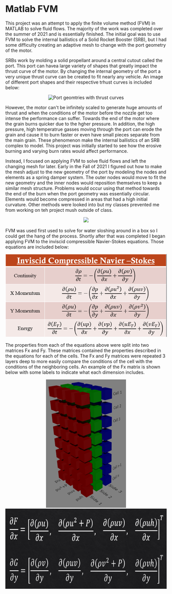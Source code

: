 # Matlab FVM
 
This project was an attempt to apply the finite volume method (FVM) in MATLAB to solve fluid flows. The majority of the work was completed over the summer of 2021 and is essentially finished. The initial goal was to use FVM to solve the internal ballistics of a Solid Rocket Booster (SRB), but I had some difficulty creating an adaptive mesh to change with the port geometry of the motor. 

SRBs work by molding a solid propellant around a central cutout called the port. This port can havea large variety of shapes that greatly impact the thrust curve of the motor. By changing the internal geometry of the port a very unique thrust curve can be created to fit nearly any vehicle. An image of different port shapes and their respective trhust curves is included below:

<p align="center">
    <img width="750" src="https://external-content.duckduckgo.com/iu/?u=https%3A%2F%2Fi.stack.imgur.com%2FPzDnY.gif&f=1&nofb=1" alt="Port geomtries with thrust curves">
</p>

However, the motor can't be infinitely scaled to generate huge amounts of thrust and when the conditions of the motor before the nozzle get too intense the performance can suffer. Towards the end of the motor where the grain burns quicker due to the hgher pressure. In addition, the high pressure, high temperatrue gasses moving through the port can erode the grain and cause it to burn faster or even have small pieces separate from the main grain. These phenomenon make the internal ballistics of an SRB complex to model. This project was initially started to see how the erosive burning and varying burn rates would affect performance.

Instead, I focused on applying FVM to solve fluid flows and left the changing mesh for later. Early in the Fall of 2021 I figured out how to make the mesh adjust to the new geometry of the port by modeling the nodes and elements as a spring damper system. The outer nodes would move to fit the new geometry and the inner nodes would reposition themselves to keep a similar mesh structure. Problems would occur using that method towards the end of the burn when the port geometry was essentially circular. Elements would become compressed in areas that had a high initial curvature. Other methods were looked into but my classes prevented me from working on teh project mush outside of class.

<p align="center">
    <img src="https://github.com/EckleyZ/Matlab_FVM/blob/main/Images/CroppedMeshTest.gif" width="600">
</p>

FVM was used first used to solve for water sloshing around in a box so I could get the hang of the process. Shortly after that was completed I began applying FVM to the inviscid compressible Navier-Stokes equations. Those equations are included below:

<p align="center">
    <img src="https://github.com/EckleyZ/Matlab_FVM/blob/main/Images/Equations.png" width="600">
</p>

The properties from each of the equations above were split into two matrices Fx and Fy. These matrices contained the properties described in the equations for each of the cells. The Fx and Fy matrices were repeated 3 layers deep to more easily compare the conditions of the cell with the conditions of the neighboring cells. An example of the Fx matrix is shown below with some labels to indicate what each dimension includes.

<p align="center">
    <img src="https://github.com/EckleyZ/Matlab_FVM/blob/main/Images/FluxMatrix.png" height="400">
    <img src="https://github.com/EckleyZ/Matlab_FVM/blob/main/Images/FluxArrays.png" height="250">
</p>
